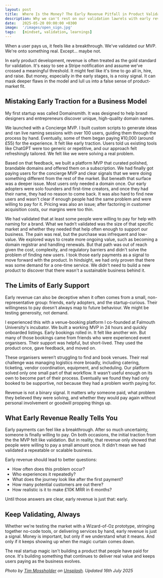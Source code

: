 ```yaml
---
layout: post
title:  Where Is the Money? The Early Revenue Pitfall in Product Validation
description: Why we can't rest on our validation lawrels with early revenue and how to keep validating as the idea evolves.
date:   2025-05-20 09:00:00 +0300
image:  '/images/open_sign.jpg'
tags:   [mindset, validation, learnings]
---
```


When a user pays us, it feels like a breakthrough. We've validated our MVP. We're onto something real. Except… maybe not.

In early product development, revenue is often treated as the gold standard for validation. It's easy to see a Stripe notification and assume we've crossed a meaningful threshold. It might feel like it's time to go all in, hire, and raise. But money, especially in the early stages, is a noisy signal. It can mask deeper flaws in the model and lull us into a false sense of product-market fit.

## Mistaking Early Traction for a Business Model

My first startup was called Domainsmith. It was designed to help brand designers and entrepreneurs discover unique, high-quality domain names.

We launched with a Concierge MVP. I built custom scripts to generate ideas and ran live naming sessions with over 100 users, guiding them through the process by hand. Eventually, some of them began paying ¥10,000 (around £55) for the experience. It felt like early traction. Users told us existing tools like ChatGPT were too generic or repetitive, and our approach felt refreshingly tailored. We felt like we were solving a real problem.

Based on that feedback, we built a platform MVP that curated polished, brandable domains and offered them on a subscription. We had finally got paying users for the concierge MVP and clear signals that we were doing something different from the rest of the market. But beneath that surface was a deeper issue. Most users only needed a domain once. Our early adopters were solo founders and first-time creators, and once they had their name, they had no reason to come back. It was also hard to find new users and wasn't clear if enough people had the same problem and were willing to pay for it. Pricing was also an issue; after factoring in customer acquisition costs, our margins were too thin.

We had validated that at least some people were willing to pay for help with naming for a brand. What we hadn’t validated was the size of that specific market and whether they needed that help often enough to support our business. The pain was real, but the purchase was infrequent and low-value. We explored ways to create more ongoing value, such as becoming a domain registrar and handling renewals. But that path was out of reach given the cost, complexity, and regulatory barriers and didn't solve the problem of finding new users. I took those early payments as a signal to move forward with the product. In hindsight, we had only proven that there was some demand for a one-time service. We didn't need to build a new product to discover that there wasn't a sustainable business behind it.

## The Limits of Early Support

Early revenue can also be deceptive when it often comes from a small, non-representative group: friends, early adopters, and the startup-curious. Their willingness to pay doesn't always map to future behaviour. We might be testing generosity, not demand.

I experienced this with a venue-booking platform I co-founded at Falmouth University's incubator. We built a working MVP in 24 hours and quickly onboarded listings. Early bookings rolled in. It felt like another win. But many of those bookings came from friends who were experienced event organisers. Their support was helpful, but short-lived. They used the product once, gave feedback, and moved on.

These organisers weren’t struggling to find and book venues. Their real challenge was managing logistics more broadly, including catering, ticketing, vendor coordination, equipment, and scheduling. Our platform solved only one small part of that workflow. It wasn’t useful enough on its own to become part of their process. Eventually we found they had only booked to be supportive, not because they had a problem worth paying for.

Revenue is not a binary signal. It matters *why* someone paid, what problem they believed they were solving, and whether they would pay again without personal involvement or goodwill propping things up.

## What Early Revenue Really Tells You

Early payments can feel like a breakthrough. After so much uncertainty, someone is finally willing to pay. On both occasions, the initial traction from the the MVP felt like validation. But in reality, that revenue only showed that people were willing to pay a small amount once. It didn’t mean we had validated a repeatable or scalable business.

Early revenue should lead to better questions:

- How often does this problem occur?
- Who experiences it repeatedly?
- What does the journey look like after the first payment?
- How many potential customers are out there?
- How realistic is it to make £10K MRR in 6 months?

Until those answers are clear, early revenue is just that: early.

## Keep Validating, Always

Whether we're testing the market with a Wizard-of-Oz prototype, stringing together no-code tools, or delivering services by hand, early revenue is just a signal. Money is important, but only if we understand what it means. And only if it keeps showing up when the magic curtain comes down.

The real startup magic isn't building a product that people have paid for once. It's building something that continues to deliver real value and keeps users paying as the business evolves.

*Photo by [Tim Mossholder](https://unsplash.com/@timmossholder) on [Unsplash](https://unsplash.com/photos/white-open-signage-sxb8StmTfaw). Updated 16th July 2025*